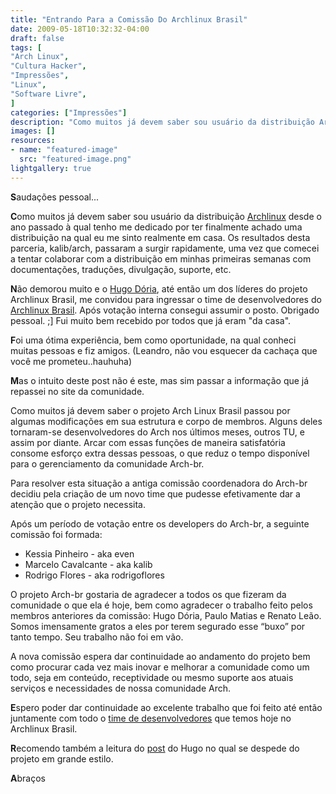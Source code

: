 ```yaml
---
title: "Entrando Para a Comissão Do Archlinux Brasil"
date: 2009-05-18T10:32:32-04:00
draft: false
tags: [
"Arch Linux",
"Cultura Hacker",
"Impressões",
"Linux",
"Software Livre",
]
categories: ["Impressões"]
description: "Como muitos já devem saber sou usuário da distribuição Archlinux desde o ano passado à qual tenho me dedicado por ter finalmente achado uma distribuição na qual eu me sinto realmente em casa. Os resultados desta parceria, kalib/arch, passaram a surgir rapidamente, uma vez que comecei a tentar colaborar com a distribuição em minhas primeiras semanas com documentações, traduções, divulgação, suporte, etc."
images: []
resources:
- name: "featured-image"
  src: "featured-image.png"
lightgallery: true
---
```

**S**audações pessoal...

**C**omo muitos já devem saber sou usuário da distribuição [Archlinux](https://www.archlinux.org) desde o ano passado à qual tenho me dedicado por ter finalmente achado uma distribuição na qual eu me sinto realmente em casa. Os resultados desta parceria, kalib/arch, passaram a surgir rapidamente, uma vez que comecei a tentar colaborar com a distribuição em minhas primeiras semanas com documentações, traduções, divulgação, suporte, etc.

<!--more-->

**N**ão demorou muito e o [Hugo Dória](https://blog.hugodoria.org), até então um dos líderes do projeto Archlinux Brasil, me convidou para ingressar o time de desenvolvedores do [Archlinux Brasil](https://www.archlinux-br.org). Após votação interna consegui assumir o posto. Obrigado pessoal. ;] Fui muito bem recebido por todos que já eram "da casa".

**F**oi uma ótima experiência, bem como oportunidade, na qual conheci muitas pessoas e fiz amigos. (Leandro, não vou esquecer da cachaça que você me prometeu..hauhuha)

**M**as o intuito deste post não é este, mas sim passar a informação que já repassei no site da comunidade.

Como muitos já devem saber o projeto Arch Linux Brasil passou por algumas modificações em sua estrutura e corpo de membros. Alguns deles tornaram-se desenvolvedores do Arch nos últimos meses, outros TU, e assim por diante. Arcar com essas funções de maneira satisfatória consome esforço extra dessas pessoas, o que reduz o tempo disponível para o gerenciamento da comunidade Arch-br.

Para resolver esta situação a antiga comissão coordenadora do Arch-br decidiu pela criação de um novo time que pudesse efetivamente dar a atenção que o projeto necessita.

Após um período de votação entre os developers do Arch-br, a seguinte comissão foi formada:

* Kessia Pinheiro - aka even
* Marcelo Cavalcante - aka kalib
* Rodrigo Flores - aka rodrigoflores

O projeto Arch-br gostaria de agradecer a todos os que fizeram da comunidade o que ela é hoje, bem como agradecer o trabalho feito pelos membros anteriores da comissão: Hugo Dória, Paulo Matias e Renato Leão. Somos imensamente gratos a eles por terem segurado esse “buxo” por tanto tempo. Seu trabalho não foi em vão.

A nova comissão espera dar continuidade ao andamento do projeto bem como procurar cada vez mais inovar e melhorar a comunidade como um todo, seja em conteúdo, receptividade ou mesmo suporte aos atuais serviços e necessidades de nossa comunidade Arch.

**E**spero poder dar continuidade ao excelente trabalho que foi feito até então juntamente com todo o [time de desenvolvedores](https://archlinux-br.org/desenvolvedores/) que temos hoje no Archlinux Brasil.

**R**ecomendo também a leitura do [post](https://blog.hugodoria.org/2009/05/18/saida-do-projeto-arch-linux-brasil/) do Hugo no qual se despede do projeto em grande estilo.

**A**braços
